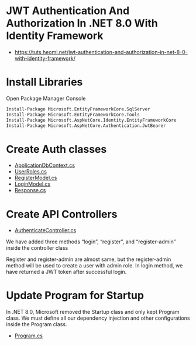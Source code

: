 # JWT Authentication And Authorization In .NET 8.0 With Identity Framework
* https://tuts.heomi.net/jwt-authentication-and-authorization-in-net-8-0-with-identity-framework/

# Install Libraries

Open Package Manager Console
```bash
Install-Package Microsoft.EntityFrameworkCore.SqlServer
Install-Package Microsoft.EntityFrameworkCore.Tools
Install-Package Microsoft.AspNetCore.Identity.EntityFrameworkCore
Install-Package Microsoft.AspNetCore.Authentication.JwtBearer
```

# Create Auth classes

* [ApplicationDbContext.cs](./JWTIdendity.WebAPI/Auth/ApplicationDbContext.cs)
* [UserRoles.cs](./JWTIdendity.WebAPI/Auth/UserRoles.cs)
* [RegisterModel.cs](./JWTIdendity.WebAPI/Auth/RegisterModel.cs)
* [LoginModel.cs](./JWTIdendity.WebAPI/Auth/LoginModel.cs)
* [Response.cs](./JWTIdendity.WebAPI/Auth/Response.cs)


# Create API Controllers

* [AuthenticateController.cs](./JWTIdendity.WebAPI/Controllers/AuthenticateController.cs)

We have added three methods “login”, “register”, and “register-admin” inside the controller class

Register and register-admin are almost same, but the register-admin method will be used to create a user with admin role. In login method, we have returned a JWT token after successful login. 


# Update Program for Startup

In .NET 8.0, Microsoft removed the Startup class and only kept Program class. We must define all our dependency injection and other configurations inside the Program class. 
* [Program.cs](./JWTIdendity.WebAPI/Program.cs)
